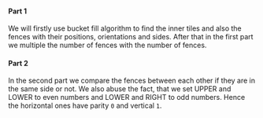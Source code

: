 #### Part 1

We will firstly use bucket fill algorithm to find the inner tiles and also the fences with their positions, orientations and sides. After that in the first part we multiple the number of fences with the number of fences.

#### Part 2

In the second part we compare the fences between each other if they are in the same side or not. We also abuse the fact, that we set UPPER and LOWER to even numbers and LOWER and RIGHT to odd numbers. Hence the horizontal ones have parity `0` and vertical `1`.
